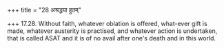 +++
title = "28 अश्रद्धया हुतम्"

+++
17.28. Without faith, whatever oblation is offered, what-ever gift is
made, whatever austerity is practised, and whatever action is
undertaken, that is called ASAT and it is of no avail after one's death
and in this world.
